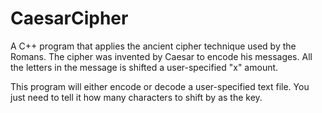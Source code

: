 CaesarCipher
============

A C++ program that applies the ancient cipher technique used by the Romans. The cipher was invented by Caesar to encode his messages. All the letters in the message is shifted a user-specified "x" amount.

This program will either encode or decode a user-specified text file. You just need to tell it how many characters to shift by as the key.
